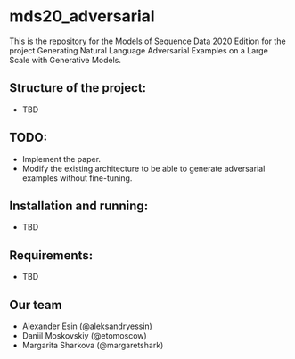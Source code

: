# mds20_adversarial
This is the repository for the Models of Sequence Data 2020 Edition for the project Generating Natural Language Adversarial Examples on a Large Scale with Generative Models. 

## Structure of the project:
- TBD

## TODO: 
- Implement the paper. 
- Modify the existing architecture to be able to generate adversarial examples without fine-tuning.

## Installation and running:
- TBD

## Requirements:
- TBD

## Our team 
- Alexander Esin (@aleksandryessin)
- Daniil Moskovskiy (@etomoscow)
- Margarita Sharkova (@margaretshark)
